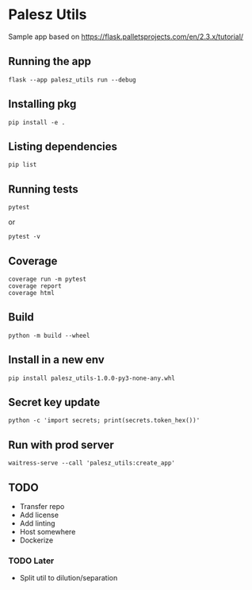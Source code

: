 # Palesz Utils

Sample app based on https://flask.palletsprojects.com/en/2.3.x/tutorial/

## Running the app

    flask --app palesz_utils run --debug

## Installing pkg

    pip install -e .

## Listing dependencies

    pip list

## Running tests

    pytest

or

    pytest -v

## Coverage

    coverage run -m pytest
    coverage report
    coverage html

## Build

    python -m build --wheel

## Install in a new env

    pip install palesz_utils-1.0.0-py3-none-any.whl

## Secret key update

    python -c 'import secrets; print(secrets.token_hex())'

## Run with prod server

    waitress-serve --call 'palesz_utils:create_app'

## TODO
* Transfer repo
* Add license
* Add linting
* Host somewhere
* Dockerize

### TODO Later
* Split util to dilution/separation
